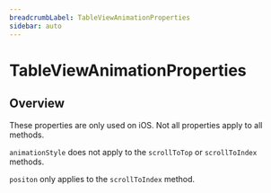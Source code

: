 ```yaml
---
breadcrumbLabel: TableViewAnimationProperties
sidebar: auto
---
```


# TableViewAnimationProperties

<ProxySummary/>

## Overview

These properties are only used on iOS. Not all properties apply to all methods.

`animationStyle` does not apply to the `scrollToTop` or `scrollToIndex` methods.

`positon` only applies to the `scrollToIndex` method.

<ApiDocs/>
